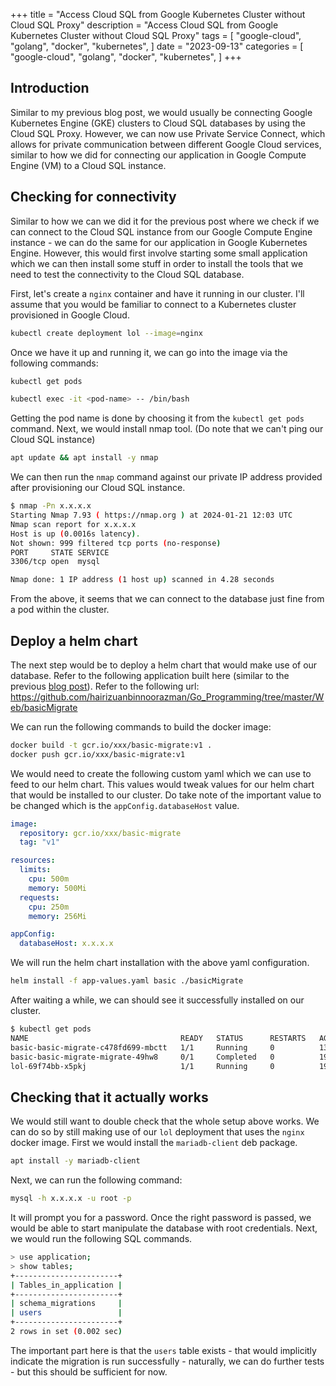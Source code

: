 +++
title = "Access Cloud SQL from Google Kubernetes Cluster without Cloud SQL Proxy"
description = "Access Cloud SQL from Google Kubernetes Cluster without Cloud SQL Proxy"
tags = [
    "google-cloud",
    "golang",
    "docker",
    "kubernetes",
]
date = "2023-09-13"
categories = [
    "google-cloud",
    "golang",
    "docker",
    "kubernetes",
]
+++

## Introduction

Similar to my previous blog post, we would usually be connecting Google Kubernetes Engine (GKE) clusters to Cloud SQL databases by using the Cloud SQL Proxy. However, we can now use  Private Service Connect, which allows for private communication between different Google Cloud services, similar to how we did for connecting our application in Google Compute Engine (VM) to a Cloud SQL instance.

## Checking for connectivity

Similar to how we can we did it for the previous post where we check if we can connect to the Cloud SQL instance from our Google Compute Engine instance - we can do the same for our application in Google Kubernetes Engine. However, this would first involve starting some small application which we can then install some stuff in order to install the tools that we need to test the connectivity to the Cloud SQL database.

First, let's create a `nginx` container and have it running in our cluster. I'll assume that you would be familiar to connect to a Kubernetes cluster provisioned in Google Cloud.

```bash
kubectl create deployment lol --image=nginx
```

Once we have it up and running it, we can go into the image via the following commands:

```bash
kubectl get pods

kubectl exec -it <pod-name> -- /bin/bash
```

Getting the pod name is done by choosing it from the `kubectl get pods` command. Next, we would install nmap tool. (Do note that we can't ping our Cloud SQL instance)

```bash
apt update && apt install -y nmap
```

We can then run the `nmap` command against our private IP address provided after provisioning our Cloud SQL instance.

```bash
$ nmap -Pn x.x.x.x
Starting Nmap 7.93 ( https://nmap.org ) at 2024-01-21 12:03 UTC
Nmap scan report for x.x.x.x
Host is up (0.0016s latency).
Not shown: 999 filtered tcp ports (no-response)
PORT     STATE SERVICE
3306/tcp open  mysql

Nmap done: 1 IP address (1 host up) scanned in 4.28 seconds
```

From the above, it seems that we can connect to the database just fine from a pod within the cluster.

## Deploy a helm chart

The next step would be to deploy a helm chart that would make use of our database. Refer to the following application built here (similar to the previous [blog post](/access-cloud-sql-from-google-compute-engine-without-cloud-sql-proxy/)). Refer to the following url: https://github.com/hairizuanbinnoorazman/Go_Programming/tree/master/Web/basicMigrate

We can run the following commands to build the docker image:

```bash
docker build -t gcr.io/xxx/basic-migrate:v1 .
docker push gcr.io/xxx/basic-migrate:v1
```

We would need to create the following custom yaml which we can use to feed to our helm chart. This values would tweak values for our helm chart that would be installed to our cluster. Do take note of the important value to be changed which is the `appConfig.databaseHost` value.

```yaml
image:
  repository: gcr.io/xxx/basic-migrate
  tag: "v1"

resources:
  limits:
    cpu: 500m
    memory: 500Mi
  requests:
    cpu: 250m
    memory: 256Mi

appConfig:
  databaseHost: x.x.x.x
```

We will run the helm chart installation with the above yaml configuration.

```bash
helm install -f app-values.yaml basic ./basicMigrate
```

After waiting a while, we can should see it successfully installed on our cluster.

```bash
$ kubectl get pods
NAME                                  READY   STATUS      RESTARTS   AGE
basic-basic-migrate-c478fd699-mbctt   1/1     Running     0          13s
basic-basic-migrate-migrate-49hw8     0/1     Completed   0          19s
lol-69f74bb-x5pkj                     1/1     Running     0          19m
```

## Checking that it actually works

We would still want to double check that the whole setup above works. We can do so by still making use of our `lol` deployment that uses the `nginx` docker image. First we would install the `mariadb-client` deb package.

```bash
apt install -y mariadb-client
```

Next, we can run the following command:

```bash
mysql -h x.x.x.x -u root -p
```

It will prompt you for a password. Once the right password is passed, we would be able to start manipulate the database with root credentials. Next, we would run the following SQL commands.

```bash
> use application;
> show tables;
+-----------------------+
| Tables_in_application |
+-----------------------+
| schema_migrations     |
| users                 |
+-----------------------+
2 rows in set (0.002 sec)

```

The important part here is that the `users` table exists - that would implicitly indicate the migration is run successfully - naturally, we can do further tests - but this should be sufficient for now.